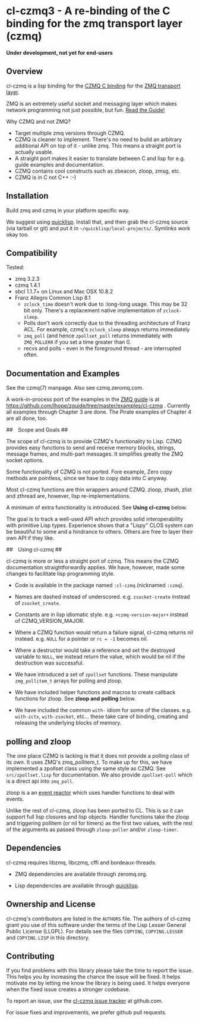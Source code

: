 # cl-czmq3 - A re-binding of the C binding for the zmq transport layer (czmq) #

**Under development, not yet for end-users**

## Overview ##

cl-czmq is a lisp binding for the [CZMQ C
binding](http://czmq.zeromq.org/) for the [ZMQ transport
layer](http://zeromq.org/).

ZMQ is an extremely useful socket and messaging layer which makes
network programming not just possible, but fun. [Read the
Guide!](http://zguide.zeromq.org/page:all)

Why CZMQ and not ZMQ?

- Target multiple zmq versions through CZMQ.
- CZMQ is cleaner to implement. There's no need to build an arbitrary
  additional API on top of it - unlike zmq. This means a straight port
  is actually usable.
- A straight port makes it easier to translate between C and lisp for
  e.g. guide examples and documentation.
- CZMQ contains cool constructs such as zbeacon, zloop, zmsg, etc.
- CZMQ is in C not C++ :-)

## Installation ##

Build zmq and czmq in your platform specific way.

We suggest using [quicklisp](http://www.quicklisp.org). Install that,
and then grab the cl-czmq source (via tarball or git) and put it in
`~/quicklisp/local-projects/`. Symlinks work okay too.

## Compatibility ##

Tested:
- zmq 3.2.3
- czmq 1.4.1
- sbcl 1.1.7+ on Linux and Mac OSX 10.8.2
- Franz Allegro Common Lisp 8.1
  - `zclock_time` doesn't work due to :long-long usage. This may be 32 bit only.  There's a replacement native implementation of `zclock-sleep`.
  - Polls don't work correctly due to the threading architecture of Franz ACL. For example, czmq's `zclock_sleep` always returns immediately
  - `zmq_poll` (and hence `zpollset_poll` returns immediately with `ZMQ_POLLERR` if you set a time greater than 0.
  - recvs and polls - even in the foreground thread - are interrupted often.

## Documentation and Examples ##

See the czmq(7) manpage. Also see czmq.zeromq.com.

A work-in-process port of the examples in the [ZMQ
guide](http://zguide.zeromq.org/page:all) is at
https://github.com/lhope/zguide/tree/master/examples/cl-czmq
. Currently all examples through Chapter 3 are done. The Pirate
examples of Chapter 4 are all done, too.


## Scope and Goals ##

The scope of cl-czmq is to provide CZMQ's functionality to Lisp. CZMQ
provides easy functions to send and receive memory blocks, strings,
message frames, and multi-part messages. It simplifies greatly the ZMQ
socket options.

Some functionality of CZMQ is not ported. Fore example, Zero copy methods are
pointless, since we have to copy data into C anyway.

Most cl-czmq functions are thin wrappers around CZMQ. zloop, zhash,
zlist and zthread are, however, lisp re-implementations.

A minimum of extra functionality is introduced. See **Using cl-czmq**
below.

The goal is to track a well-used API which provides solid
interoperability with primitive Lisp types. Experience shows that a
"Lispy" CLOS system can be beautiful to some and a hindrance to
others.  Others are free to layer their own API if they like.

## Using cl-czmq ##

cl-czmq is more or less a straight port of czmq. This means the CZMQ
documentation straightforwardly applies. We have, however, made some
changes to facilitate lisp programming style.

- Code is available in the package named `:cl-czmq` (nicknamed `:czmq`).

- Names are dashed instead of underscored. e.g. `zsocket-create`
  instead of `zsocket_create`.

- Constants are in lisp idiomatic style. e.g. `+czmq-version-major+` instead of
  CZMQ_VERSION_MAJOR.

- Where a CZMQ function would return a failure signal, cl-czmq returns
  nil instead. e.g. `NULL` for a pointer or `rc = -1` becomes nil.

- Where a destructor would take a reference and set the destroyed
  variable to `NULL`, we instead return the value, which would be nil
  if the destruction was successful.

- We have introduced a set of `zpollset` functions. These manipulate
  `zmg_pollitem_t` arrays for polling and zloop.

- We have included helper functions and macros to create callback
  functions for zloop. See **zloop and polling** below.

- We have included the common `with-` idiom for some of the
  classes. e.g. `with-zctx`, `with-zsocket`, etc... these take care of
  binding, creating and releasing the underlying blocks of memory.

## polling and zloop ##

The one place CZMQ is lacking is that it does not provide a polling
class of its own. It uses ZMQ's zmq_pollitem_t. To make up for this,
we have implemented a zpollset class using the same style as CZMQ. See
`src/zpollset.lisp` for documentation. We also provide `zpollset-poll`
which is a direct api into `zmq_poll`.

zloop is a an [event
reactor](http://en.wikipedia.org/wiki/Reactor_pattern) which uses
handler functions to deal with events.

Unlike the rest of cl-czmq, zloop has been ported to CL. This is so it
can support full lisp closures and lisp objects.  Handler functions
take the zloop and triggering pollitem (or nil for timers) as the
first two values, with the rest of the arguments as passed through
`zloop-poller` and/or `zloop-timer`.

## Dependencies ##

cl-czmq requires libzmq, libczmq, cffi and bordeaux-threads.

- ZMQ dependencies are available through zeromq.org.

- Lisp dependencies are available through
  [quicklisp](http://www.quicklisp.org).

## Ownership and License ##

cl-czmq's contributors are listed in the `AUTHORS` file. The authors of cl-czmq grant you use of this software under the terms of the Lisp Lesser General Public License (LLGPL). For details see the files `COPYING`, `COPYING.LESSER` and `COPYING.LISP` in this directory.

## Contributing ##

If you find problems with this library please take the time to report the issue. This helps you by increasing the chance the issue will be fixed. It helps motivate me by letting me know the library is being used. It helps everyone when the fixed issue creates a stronger codebase.

To report an issue, use the [cl-czmq issue tracker](https://github.com/lhope/cl-czmq/issues) at github.com.

For issue fixes and improvements, we prefer github pull requests.
